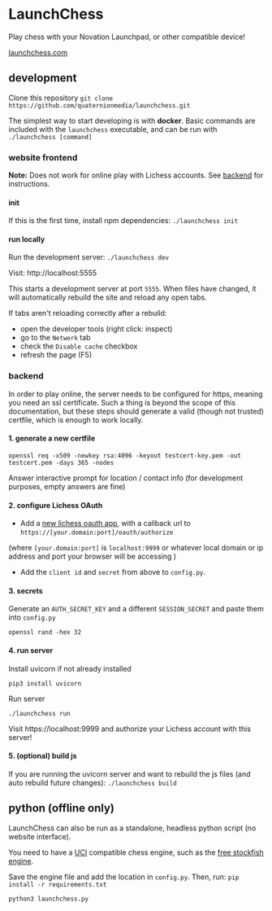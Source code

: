 # LaunchChess

Play chess with your Novation Launchpad, or other compatible device!

[launchchess.com](https://launchchess.com)

## development
Clone this repository
`git clone https://github.com/quaternionmedia/launchchess.git`

The simplest way to start developing is with **docker**. Basic commands are included with the `launchchess` executable, and can be run with `./launchchess [command]`

### website frontend
**Note:** Does not work for online play with Lichess accounts. See [backend](#backend) for instructions.

#### init
If this is the first time, install npm dependencies:
`./launchchess init`

#### run locally
Run the development server:
`./launchchess dev`

Visit: http://localhost:5555

This starts a development server at port `5555`. When files have changed, it will automatically rebuild the site and reload any open tabs.

If tabs aren't reloading correctly after a rebuild:
- open the developer tools (right click: inspect)
- go to the `Network` tab
- check the `Disable cache` checkbox
- refresh the page (F5)


### backend
In order to play online, the server needs to be configured for https, meaning you need an ssl certificate. Such a thing is beyond the scope of this documentation, but these steps should generate a valid (though not trusted) certfile, which is enough to work locally.

#### 1. generate a new certfile

`openssl req -x509 -newkey rsa:4096 -keyout testcert-key.pem -out testcert.pem -days 365 -nodes`

Answer interactive prompt for location / contact info (for development purposes, empty answers are fine)

#### 2. configure Lichess OAuth
- Add a [new lichess oauth app](https://lichess.org/account/oauth/app), with a callback url to `https://[your.domain:port]/oauth/authorize`


(where `[your.domain:port]` is `localhost:9999` or whatever local domain or ip address and port your browser will be accessing )

- Add the `client id` and `secret` from above to `config.py`.


#### 3. secrets 
Generate an `AUTH_SECRET_KEY` and a different `SESSION_SECRET` and  paste them into `config.py`

`openssl rand -hex 32`


#### 4. run server
Install uvicorn if not already installed

`pip3 install uvicorn`

Run server

`./launchchess run`

Visit https://localhost:9999 and authorize your Lichess account with this server!

#### 5. (optional) build js
If you are running the uvicorn server and want to rebuild the js files (and auto rebuild future changes):
`./launchchess build`

## python (offline only)
LaunchChess can also be run as a standalone, headless python script (no website interface). 

You need to have a [UCI](https://en.wikipedia.org/wiki/Universal_Chess_Interface) compatible chess engine, such as the [free stockfish engine](https://stockfishchess.org/download/).

Save the engine file and add the location in `config.py`. Then, run:
`pip install -r requirements.txt`

`python3 launchchess.py`
